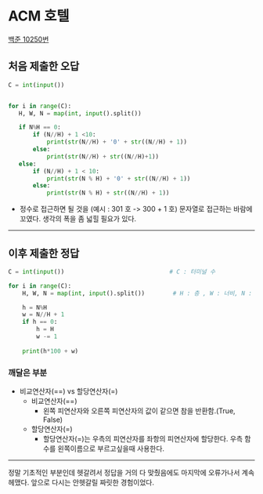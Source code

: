 # ACM 호텔
[백준 10250번](https://www.acmicpc.net/problem/10250)

## 처음 제출한 오답
```python
C = int(input())


for i in range(C):
   H, W, N = map(int, input().split())

   if N%H == 0:
       if (N//H) + 1 <10:
           print(str(N//H) + '0' + str((N//H) + 1))
       else:
           print(str(N//H) + str((N//H)+1))
   else:
       if (N//H) + 1 < 10:
           print(str(N % H) + '0' + str((N//H) + 1))
       else:
           print(str(N % H) + str((N//H) + 1))
```
 * 정수로 접근하면 될 것을 (예시 : 301 호 -> 300 + 1 호) 문자열로 접근하는 바람에 꼬였다. 생각의 폭을 좀 넓힐 필요가 있다.
- - -

## 이후 제출한 정답
```python
C = int(input())                              # C : 터미널 수

for i in range(C):
    H, W, N = map(int, input().split())        # H : 층 , W : 너비, N : 손님의 순번

    h = N%H
    w = N//H + 1
    if h == 0:
        h = H                          
        w -= 1
        
    print(h*100 + w)
```
### 깨달은 부분
* 비교연산자(==) vs 할당연산자(=)
  * 비교연산자(==)
    * 왼쪽 피연산자와 오른쪽 피연산자의 값이 같으면 참을 반환함.(True, False)
  * 할당연산자(=)
    * 할당연산자(=)는 우측의 피연산자를 좌항의 피연산자에 할당한다. 우측 함수를 왼쪽이름으로 부르고싶을때 사용한다.
- - -
정말 기초적인 부분인데 헷갈려서 정답을 거의 다 맞췄음에도 마지막에 오류가나서 계속 헤맸다. 앞으로 다시는 안헷갈릴 짜릿한 경험이었다.
        
    
